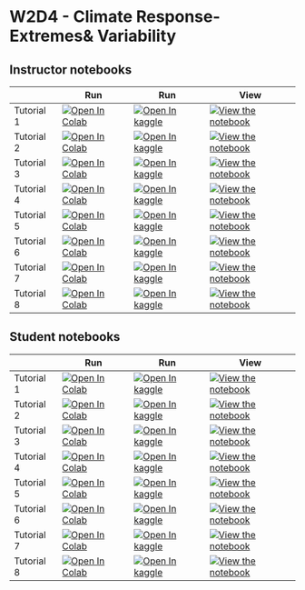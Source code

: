 # W2D4 - Climate Response- Extremes& Variability

## Instructor notebooks

|   | Run | Run | View |
| - | --- | --- | ---- |
| Tutorial 1 | [![Open In Colab](https://colab.research.google.com/assets/colab-badge.svg)](https://colab.research.google.com/github/ClimateMatchAcademy/course-content/blob/main/tutorials/W2D4_ClimateResponse-Extremes&Variability/instructor/W2D4_Tutorial1.ipynb) | [![Open In kaggle](https://kaggle.com/static/images/open-in-kaggle.svg)](https://kaggle.com/kernels/welcome?src=https://raw.githubusercontent.com/ClimateMatchAcademy/course-content/main/tutorials/W2D4_ClimateResponse-Extremes&Variability/instructor/W2D4_Tutorial1.ipynb) | [![View the notebook](https://img.shields.io/badge/render-nbviewer-orange.svg)](https://nbviewer.jupyter.org/github/ClimateMatchAcademy/course-content/blob/main/tutorials/W2D4_ClimateResponse-Extremes&Variability/instructor/W2D4_Tutorial1.ipynb?flush_cache=true) |
| Tutorial 2 | [![Open In Colab](https://colab.research.google.com/assets/colab-badge.svg)](https://colab.research.google.com/github/ClimateMatchAcademy/course-content/blob/main/tutorials/W2D4_ClimateResponse-Extremes&Variability/instructor/W2D4_Tutorial2.ipynb) | [![Open In kaggle](https://kaggle.com/static/images/open-in-kaggle.svg)](https://kaggle.com/kernels/welcome?src=https://raw.githubusercontent.com/ClimateMatchAcademy/course-content/main/tutorials/W2D4_ClimateResponse-Extremes&Variability/instructor/W2D4_Tutorial2.ipynb) | [![View the notebook](https://img.shields.io/badge/render-nbviewer-orange.svg)](https://nbviewer.jupyter.org/github/ClimateMatchAcademy/course-content/blob/main/tutorials/W2D4_ClimateResponse-Extremes&Variability/instructor/W2D4_Tutorial2.ipynb?flush_cache=true) |
| Tutorial 3 | [![Open In Colab](https://colab.research.google.com/assets/colab-badge.svg)](https://colab.research.google.com/github/ClimateMatchAcademy/course-content/blob/main/tutorials/W2D4_ClimateResponse-Extremes&Variability/instructor/W2D4_Tutorial3.ipynb) | [![Open In kaggle](https://kaggle.com/static/images/open-in-kaggle.svg)](https://kaggle.com/kernels/welcome?src=https://raw.githubusercontent.com/ClimateMatchAcademy/course-content/main/tutorials/W2D4_ClimateResponse-Extremes&Variability/instructor/W2D4_Tutorial3.ipynb) | [![View the notebook](https://img.shields.io/badge/render-nbviewer-orange.svg)](https://nbviewer.jupyter.org/github/ClimateMatchAcademy/course-content/blob/main/tutorials/W2D4_ClimateResponse-Extremes&Variability/instructor/W2D4_Tutorial3.ipynb?flush_cache=true) |
| Tutorial 4 | [![Open In Colab](https://colab.research.google.com/assets/colab-badge.svg)](https://colab.research.google.com/github/ClimateMatchAcademy/course-content/blob/main/tutorials/W2D4_ClimateResponse-Extremes&Variability/instructor/W2D4_Tutorial4.ipynb) | [![Open In kaggle](https://kaggle.com/static/images/open-in-kaggle.svg)](https://kaggle.com/kernels/welcome?src=https://raw.githubusercontent.com/ClimateMatchAcademy/course-content/main/tutorials/W2D4_ClimateResponse-Extremes&Variability/instructor/W2D4_Tutorial4.ipynb) | [![View the notebook](https://img.shields.io/badge/render-nbviewer-orange.svg)](https://nbviewer.jupyter.org/github/ClimateMatchAcademy/course-content/blob/main/tutorials/W2D4_ClimateResponse-Extremes&Variability/instructor/W2D4_Tutorial4.ipynb?flush_cache=true) |
| Tutorial 5 | [![Open In Colab](https://colab.research.google.com/assets/colab-badge.svg)](https://colab.research.google.com/github/ClimateMatchAcademy/course-content/blob/main/tutorials/W2D4_ClimateResponse-Extremes&Variability/instructor/W2D4_Tutorial5.ipynb) | [![Open In kaggle](https://kaggle.com/static/images/open-in-kaggle.svg)](https://kaggle.com/kernels/welcome?src=https://raw.githubusercontent.com/ClimateMatchAcademy/course-content/main/tutorials/W2D4_ClimateResponse-Extremes&Variability/instructor/W2D4_Tutorial5.ipynb) | [![View the notebook](https://img.shields.io/badge/render-nbviewer-orange.svg)](https://nbviewer.jupyter.org/github/ClimateMatchAcademy/course-content/blob/main/tutorials/W2D4_ClimateResponse-Extremes&Variability/instructor/W2D4_Tutorial5.ipynb?flush_cache=true) |
| Tutorial 6 | [![Open In Colab](https://colab.research.google.com/assets/colab-badge.svg)](https://colab.research.google.com/github/ClimateMatchAcademy/course-content/blob/main/tutorials/W2D4_ClimateResponse-Extremes&Variability/instructor/W2D4_Tutorial6.ipynb) | [![Open In kaggle](https://kaggle.com/static/images/open-in-kaggle.svg)](https://kaggle.com/kernels/welcome?src=https://raw.githubusercontent.com/ClimateMatchAcademy/course-content/main/tutorials/W2D4_ClimateResponse-Extremes&Variability/instructor/W2D4_Tutorial6.ipynb) | [![View the notebook](https://img.shields.io/badge/render-nbviewer-orange.svg)](https://nbviewer.jupyter.org/github/ClimateMatchAcademy/course-content/blob/main/tutorials/W2D4_ClimateResponse-Extremes&Variability/instructor/W2D4_Tutorial6.ipynb?flush_cache=true) |
| Tutorial 7 | [![Open In Colab](https://colab.research.google.com/assets/colab-badge.svg)](https://colab.research.google.com/github/ClimateMatchAcademy/course-content/blob/main/tutorials/W2D4_ClimateResponse-Extremes&Variability/instructor/W2D4_Tutorial7.ipynb) | [![Open In kaggle](https://kaggle.com/static/images/open-in-kaggle.svg)](https://kaggle.com/kernels/welcome?src=https://raw.githubusercontent.com/ClimateMatchAcademy/course-content/main/tutorials/W2D4_ClimateResponse-Extremes&Variability/instructor/W2D4_Tutorial7.ipynb) | [![View the notebook](https://img.shields.io/badge/render-nbviewer-orange.svg)](https://nbviewer.jupyter.org/github/ClimateMatchAcademy/course-content/blob/main/tutorials/W2D4_ClimateResponse-Extremes&Variability/instructor/W2D4_Tutorial7.ipynb?flush_cache=true) |
| Tutorial 8 | [![Open In Colab](https://colab.research.google.com/assets/colab-badge.svg)](https://colab.research.google.com/github/ClimateMatchAcademy/course-content/blob/main/tutorials/W2D4_ClimateResponse-Extremes&Variability/instructor/W2D4_Tutorial8.ipynb) | [![Open In kaggle](https://kaggle.com/static/images/open-in-kaggle.svg)](https://kaggle.com/kernels/welcome?src=https://raw.githubusercontent.com/ClimateMatchAcademy/course-content/main/tutorials/W2D4_ClimateResponse-Extremes&Variability/instructor/W2D4_Tutorial8.ipynb) | [![View the notebook](https://img.shields.io/badge/render-nbviewer-orange.svg)](https://nbviewer.jupyter.org/github/ClimateMatchAcademy/course-content/blob/main/tutorials/W2D4_ClimateResponse-Extremes&Variability/instructor/W2D4_Tutorial8.ipynb?flush_cache=true) |


## Student notebooks

|   | Run | Run | View |
| - | --- | --- | ---- |
| Tutorial 1 | [![Open In Colab](https://colab.research.google.com/assets/colab-badge.svg)](https://colab.research.google.com/github/ClimateMatchAcademy/course-content/blob/main/tutorials/W2D4_ClimateResponse-Extremes&Variability/student/W2D4_Tutorial1.ipynb) | [![Open In kaggle](https://kaggle.com/static/images/open-in-kaggle.svg)](https://kaggle.com/kernels/welcome?src=https://raw.githubusercontent.com/ClimateMatchAcademy/course-content/main/tutorials/W2D4_ClimateResponse-Extremes&Variability/student/W2D4_Tutorial1.ipynb) | [![View the notebook](https://img.shields.io/badge/render-nbviewer-orange.svg)](https://nbviewer.jupyter.org/github/ClimateMatchAcademy/course-content/blob/main/tutorials/W2D4_ClimateResponse-Extremes&Variability/student/W2D4_Tutorial1.ipynb?flush_cache=true) |
| Tutorial 2 | [![Open In Colab](https://colab.research.google.com/assets/colab-badge.svg)](https://colab.research.google.com/github/ClimateMatchAcademy/course-content/blob/main/tutorials/W2D4_ClimateResponse-Extremes&Variability/student/W2D4_Tutorial2.ipynb) | [![Open In kaggle](https://kaggle.com/static/images/open-in-kaggle.svg)](https://kaggle.com/kernels/welcome?src=https://raw.githubusercontent.com/ClimateMatchAcademy/course-content/main/tutorials/W2D4_ClimateResponse-Extremes&Variability/student/W2D4_Tutorial2.ipynb) | [![View the notebook](https://img.shields.io/badge/render-nbviewer-orange.svg)](https://nbviewer.jupyter.org/github/ClimateMatchAcademy/course-content/blob/main/tutorials/W2D4_ClimateResponse-Extremes&Variability/student/W2D4_Tutorial2.ipynb?flush_cache=true) |
| Tutorial 3 | [![Open In Colab](https://colab.research.google.com/assets/colab-badge.svg)](https://colab.research.google.com/github/ClimateMatchAcademy/course-content/blob/main/tutorials/W2D4_ClimateResponse-Extremes&Variability/student/W2D4_Tutorial3.ipynb) | [![Open In kaggle](https://kaggle.com/static/images/open-in-kaggle.svg)](https://kaggle.com/kernels/welcome?src=https://raw.githubusercontent.com/ClimateMatchAcademy/course-content/main/tutorials/W2D4_ClimateResponse-Extremes&Variability/student/W2D4_Tutorial3.ipynb) | [![View the notebook](https://img.shields.io/badge/render-nbviewer-orange.svg)](https://nbviewer.jupyter.org/github/ClimateMatchAcademy/course-content/blob/main/tutorials/W2D4_ClimateResponse-Extremes&Variability/student/W2D4_Tutorial3.ipynb?flush_cache=true) |
| Tutorial 4 | [![Open In Colab](https://colab.research.google.com/assets/colab-badge.svg)](https://colab.research.google.com/github/ClimateMatchAcademy/course-content/blob/main/tutorials/W2D4_ClimateResponse-Extremes&Variability/student/W2D4_Tutorial4.ipynb) | [![Open In kaggle](https://kaggle.com/static/images/open-in-kaggle.svg)](https://kaggle.com/kernels/welcome?src=https://raw.githubusercontent.com/ClimateMatchAcademy/course-content/main/tutorials/W2D4_ClimateResponse-Extremes&Variability/student/W2D4_Tutorial4.ipynb) | [![View the notebook](https://img.shields.io/badge/render-nbviewer-orange.svg)](https://nbviewer.jupyter.org/github/ClimateMatchAcademy/course-content/blob/main/tutorials/W2D4_ClimateResponse-Extremes&Variability/student/W2D4_Tutorial4.ipynb?flush_cache=true) |
| Tutorial 5 | [![Open In Colab](https://colab.research.google.com/assets/colab-badge.svg)](https://colab.research.google.com/github/ClimateMatchAcademy/course-content/blob/main/tutorials/W2D4_ClimateResponse-Extremes&Variability/student/W2D4_Tutorial5.ipynb) | [![Open In kaggle](https://kaggle.com/static/images/open-in-kaggle.svg)](https://kaggle.com/kernels/welcome?src=https://raw.githubusercontent.com/ClimateMatchAcademy/course-content/main/tutorials/W2D4_ClimateResponse-Extremes&Variability/student/W2D4_Tutorial5.ipynb) | [![View the notebook](https://img.shields.io/badge/render-nbviewer-orange.svg)](https://nbviewer.jupyter.org/github/ClimateMatchAcademy/course-content/blob/main/tutorials/W2D4_ClimateResponse-Extremes&Variability/student/W2D4_Tutorial5.ipynb?flush_cache=true) |
| Tutorial 6 | [![Open In Colab](https://colab.research.google.com/assets/colab-badge.svg)](https://colab.research.google.com/github/ClimateMatchAcademy/course-content/blob/main/tutorials/W2D4_ClimateResponse-Extremes&Variability/student/W2D4_Tutorial6.ipynb) | [![Open In kaggle](https://kaggle.com/static/images/open-in-kaggle.svg)](https://kaggle.com/kernels/welcome?src=https://raw.githubusercontent.com/ClimateMatchAcademy/course-content/main/tutorials/W2D4_ClimateResponse-Extremes&Variability/student/W2D4_Tutorial6.ipynb) | [![View the notebook](https://img.shields.io/badge/render-nbviewer-orange.svg)](https://nbviewer.jupyter.org/github/ClimateMatchAcademy/course-content/blob/main/tutorials/W2D4_ClimateResponse-Extremes&Variability/student/W2D4_Tutorial6.ipynb?flush_cache=true) |
| Tutorial 7 | [![Open In Colab](https://colab.research.google.com/assets/colab-badge.svg)](https://colab.research.google.com/github/ClimateMatchAcademy/course-content/blob/main/tutorials/W2D4_ClimateResponse-Extremes&Variability/student/W2D4_Tutorial7.ipynb) | [![Open In kaggle](https://kaggle.com/static/images/open-in-kaggle.svg)](https://kaggle.com/kernels/welcome?src=https://raw.githubusercontent.com/ClimateMatchAcademy/course-content/main/tutorials/W2D4_ClimateResponse-Extremes&Variability/student/W2D4_Tutorial7.ipynb) | [![View the notebook](https://img.shields.io/badge/render-nbviewer-orange.svg)](https://nbviewer.jupyter.org/github/ClimateMatchAcademy/course-content/blob/main/tutorials/W2D4_ClimateResponse-Extremes&Variability/student/W2D4_Tutorial7.ipynb?flush_cache=true) |
| Tutorial 8 | [![Open In Colab](https://colab.research.google.com/assets/colab-badge.svg)](https://colab.research.google.com/github/ClimateMatchAcademy/course-content/blob/main/tutorials/W2D4_ClimateResponse-Extremes&Variability/student/W2D4_Tutorial8.ipynb) | [![Open In kaggle](https://kaggle.com/static/images/open-in-kaggle.svg)](https://kaggle.com/kernels/welcome?src=https://raw.githubusercontent.com/ClimateMatchAcademy/course-content/main/tutorials/W2D4_ClimateResponse-Extremes&Variability/student/W2D4_Tutorial8.ipynb) | [![View the notebook](https://img.shields.io/badge/render-nbviewer-orange.svg)](https://nbviewer.jupyter.org/github/ClimateMatchAcademy/course-content/blob/main/tutorials/W2D4_ClimateResponse-Extremes&Variability/student/W2D4_Tutorial8.ipynb?flush_cache=true) |

